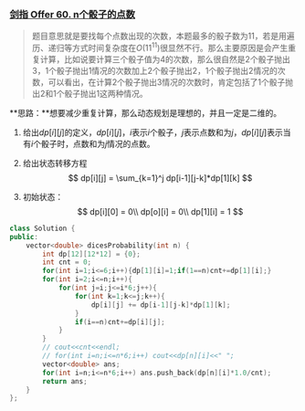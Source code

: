 

### [剑指 Offer 60. n个骰子的点数](https://leetcode.cn/problems/nge-tou-zi-de-dian-shu-lcof/)

> 题目意思就是要找每个点数出现的次数，本题最多的骰子数为11，若是用遍历、递归等方式时间复杂度在$O(11^{11})$很显然不行。那么主要原因是会产生重复计算，比如说要计算三个骰子值为4的次数，那么很自然是2个骰子抛出3，1个骰子抛出1情况的次数加上2个骰子抛出2，1个骰子抛出2情况的次数，可以看出，在计算2个骰子抛出3情况的次数时，肯定包括了1个骰子抛出2和1个骰子抛出1这两种情况。

**思路：**想要减少重复计算，那么动态规划是理想的，并且一定是二维的。

1. 给出$dp[i][j]$的定义，$dp[i][j]$，$i$表示$i$个骰子，$j$表示点数和为$j$，$dp[i][j]$表示当有$i$个骰子时，点数和为$j$情况的点数。

2. 给出状态转移方程
   $$
   dp[i][j] = \sum_{k=1}^j dp[i-1][j-k]*dp[1][k]
   $$

3. 初始状态：
   $$
   dp[i][0] = 0\\
   dp[o][i] = 0\\
   dp[1][i] = 1
   $$
   

```c++
class Solution {
public:
    vector<double> dicesProbability(int n) {
        int dp[12][12*12] = {0};
        int cnt = 0;
        for(int i=1;i<=6;i++){dp[1][i]=1;if(1==n)cnt+=dp[1][i];}
        for(int i=2;i<=n;i++){
            for(int j=i;j<=i*6;j++){
                for(int k=1;k<=j;k++){
                    dp[i][j] += dp[i-1][j-k]*dp[1][k];
                }
                if(i==n)cnt+=dp[i][j];
            }
        }
        // cout<<cnt<<endl;
        // for(int i=n;i<=n*6;i++) cout<<dp[n][i]<<" ";
        vector<double> ans; 
        for(int i=n;i<=n*6;i++) ans.push_back(dp[n][i]*1.0/cnt);
        return ans;
    }
};
```

